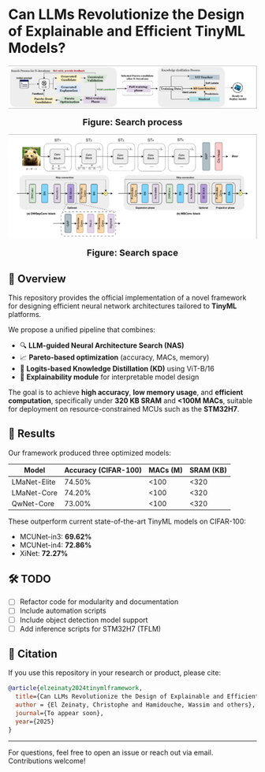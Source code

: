 # Can LLMs Revolutionize the Design of Explainable and Efficient TinyML Models?

![Search process](imgs/process.png)

<p align="center"><strong><span style="font-size:18px">Figure: Search process</span></strong></p>

![Search space](imgs/space.png)

<p align="center"><strong><span style="font-size:18px">Figure: Search space</span></strong></p>


## 🚀 Overview
This repository provides the official implementation of a novel framework for designing efficient neural network architectures tailored to **TinyML** platforms.

We propose a unified pipeline that combines:

- 🔍 **LLM-guided Neural Architecture Search (NAS)**
- 📈 **Pareto-based optimization** (accuracy, MACs, memory)
- 🧠 **Logits-based Knowledge Distillation (KD)** using ViT-B/16
- 💬 **Explainability module** for interpretable model design

The goal is to achieve **high accuracy**, **low memory usage**, and **efficient computation**, specifically under **320 KB SRAM** and **<100M MACs**, suitable for deployment on resource-constrained MCUs such as the **STM32H7**.

## 🧪 Results
Our framework produced three optimized models:

| Model         | Accuracy (CIFAR-100) | MACs (M) | SRAM (KB) |
|---------------|-----------------------|----------|-----------|
| LMaNet-Elite  | 74.50%                | <100     | <320      |
| LMaNet-Core   | 74.20%                | <100     | <320      |
| QwNet-Core    | 73.00%                | <100     | <320      |

These outperform current state-of-the-art TinyML models on CIFAR-100:

- MCUNet-in3: **69.62%**
- MCUNet-in4: **72.86%**
- XiNet: **72.27%**

## 🛠️ TODO
- [ ] Refactor code for modularity and documentation
- [ ] Include automation scripts
- [ ] Include object detection model support
- [ ] Add inference scripts for STM32H7 (TFLM)

## 📄 Citation
If you use this repository in your research or product, please cite:

```bibtex
@article{elzeinaty2024tinymlframework,
  title={Can LLMs Revolutionize the Design of Explainable and Efficient TinyML Models?},
  author = {El Zeinaty, Christophe and Hamidouche, Wassim and others},
  journal={To appear soon},
  year={2025}
}
```

---

For questions, feel free to open an issue or reach out via email. Contributions welcome!
